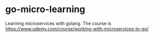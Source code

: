 # go-micro-learning
Learning microservices with golang. The course is https://www.udemy.com/course/working-with-microservices-in-go/
